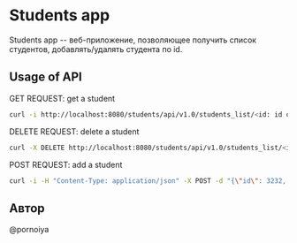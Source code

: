 # Students app

Students app -- веб-приложение, позволяющее получить список студентов, добавлять/удалять студента по id.

## Usage of API
GET REQUEST: 
get a student
```bash
curl -i http://localhost:8080/students/api/v1.0/students_list/<id: id of student>
```
DELETE REQUEST:
delete a student
```bash
curl -X DELETE http://localhost:8080/students/api/v1.0/students_list/<id: id of student>
```
POST REQUEST:
add a student
```bash
curl -i -H "Content-Type: application/json" -X POST -d "{\"id\": 3232, \"full_name\":\"Кихтенко Татьяна Михайловна\", \"rating\":100, \"age\":20, \"photo_link\": \"http:/IIIvan\", \"speciality\":\"Математика и КН\", \"group\":\"КН-302\", \"sex\":\"f\", \"fav_colour\":\"red\"}" http://localhost:8080/students/api/v1.0/students_list
```

## Автор
@pornoiya
